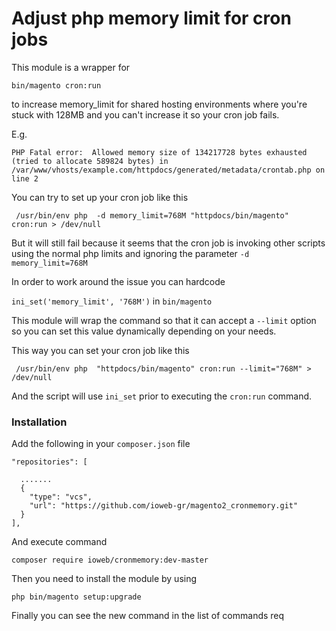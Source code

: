 # Adjust php memory limit for cron jobsThis module is a wrapper for `bin/magento cron:run` to increase memory_limit for shared hosting environments where you're stuck with 128MB and you can't increase it so your cron job fails. E.g. `PHP Fatal error:  Allowed memory size of 134217728 bytes exhausted (tried to allocate 589824 bytes) in /var/www/vhosts/example.com/httpdocs/generated/metadata/crontab.php on line 2`You can try to set up your cron job like this ` /usr/bin/env php  -d memory_limit=768M "httpdocs/bin/magento" cron:run > /dev/null`But it will still fail because it seems that the cron job is invoking other scripts using the normal php limits and ignoring the parameter `-d memory_limit=768M` In order to work around the issue you can hardcode `ini_set('memory_limit', '768M')`  in `bin/magento`This module will wrap the command so that it can accept a `--limit` option so you can set this value dynamically depending on your needs.This way you can set your cron job like this` /usr/bin/env php  "httpdocs/bin/magento" cron:run --limit="768M" > /dev/null`And the script will use `ini_set` prior to executing the `cron:run` command.### InstallationAdd the following in your `composer.json` file    "repositories": [            .......      {        "type": "vcs",        "url": "https://github.com/ioweb-gr/magento2_cronmemory.git"      }    ],And execute command `composer require ioweb/cronmemory:dev-master`Then you need to install the module by using`php bin/magento setup:upgrade`Finally you can see the new command in the list of commandsreq